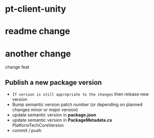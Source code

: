 # pt-client-unity

# readme change
# another change
change
feat

## Publish a new package version
- `If version is still appropriate to the changes` then release new version
- Bump semantic version patch number (or depending on planned changes minor or major version)
- update semantic version in **package.json**
- update semantic version in **PackageMetadata.cs** PlatformTechCoreVersion
- commit / push